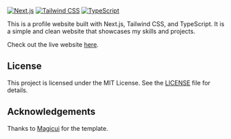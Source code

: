 [![Next.js](https://img.shields.io/badge/Next.js-000000?style=for-the-badge&logo=next.js&logoColor=white)](https://nextjs.org/)
[![Tailwind CSS](https://img.shields.io/badge/Tailwind_CSS-38B2AC?style=for-the-badge&logo=tailwind-css&logoColor=white)](https://tailwindcss.com/)
[![TypeScript](https://img.shields.io/badge/TypeScript-3178C6?style=for-the-badge&logo=typescript&logoColor=white)](https://www.typescriptlang.org/)

This is a profile website built with Next.js, Tailwind CSS, and TypeScript. It is a simple and clean website that showcases my skills and projects.

Check out the live website [here](https://rafizerzy-dev.vercel.app//).

## License

This project is licensed under the MIT License. See the [LICENSE](LICENSE) file for details.

## Acknowledgements

Thanks to [Magicui](https://magicui.design/docs/templates/portfolio) for the template.
